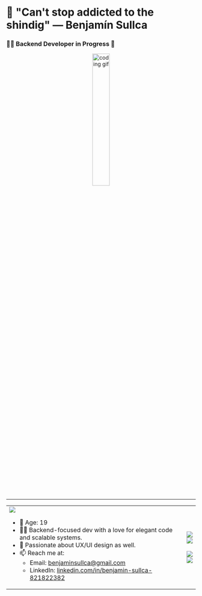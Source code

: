 # 👋 "Can't stop addicted to the shindig" — Benjamín Sullca
### 🧑‍💻 Backend Developer in Progress 🚀

<div align="center">
  <img src="https://media2.giphy.com/media/v1.Y2lkPTc5MGI3NjExbzV1Z3F1bDAyeHIxYjkyN3FxNm10ZWxzMG82ZDF5cDJqb3E3NnozMyZlcD12MV9pbnRlcm5hbF9naWZfYnlfaWQmY3Q9Zw/0lGd2OXXHe4tFhb7Wh/giphy.gif" width="30%" alt="coding gif" />
</div>

---

<div align="center">
  <table>
    <tr>
      <td>
        <img src="https://readme-typing-svg.herokuapp.com?font=Fira+Code&duration=3000&pause=1000&color=3ac569&width=435&lines=Hi+there!+I'm+Benjamín.;Welcome+to+my+GitHub+space!" />
        <ul>
          <li>🎂 Age: 19</li>
          <li>🧑‍💻 Backend-focused dev with a love for elegant code and scalable systems.</li>
          <li>🎨 Passionate about UX/UI design as well.</li>
          <li>📫 Reach me at:
            <ul>
              <li>Email: <a href="mailto:benjaminsullca@gmail.com">benjaminsullca@gmail.com</a></li>
              <li>LinkedIn: <a href="https://www.linkedin.com/in/benjamin-sullca-821822382/">linkedin.com/in/benjamin-sullca-821822382</a></li>
            </ul>
          </li>
        </ul>
      </td>
      <td>
        <img src="https://readme-typing-svg.herokuapp.com?font=Fira+Code&duration=3000&pause=1000&color=3ac569&repeat=false&width=435&lines=Skills%3A" />
        <br>
        <img src="https://skillicons.dev/icons?i=php,laravel,python,javascript,java,mysql,mongodb,git,figma&theme=dark" />
        <br><br>
        <img src="https://readme-typing-svg.herokuapp.com?font=Fira+Code&duration=3000&pause=1000&color=3ac569&repeat=false&width=435&lines=Currently+Learning%3A" />
        <br>
        <img src="https://skillicons.dev/icons?i=spring,kotlin,django,react&theme=dark" />
      </td>
    </tr>
  </table>
</div>
